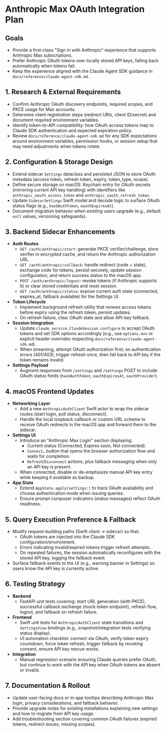 # Anthropic Max OAuth Integration Plan

## Goals

- Provide a first-class "Sign in with Anthropic" experience that supports Anthropic Max subscriptions.
- Prefer Anthropic OAuth tokens over locally stored API keys, falling back automatically when tokens fail.
- Keep the experience aligned with the Claude Agent SDK guidance in `docs/reference/claude-agent-sdk.md`.

## 1. Research & External Requirements

- Confirm Anthropic OAuth discovery endpoints, required scopes, and PKCE usage for Max accounts.
- Determine client registration steps (redirect URIs, client ID/secret) and document required environment variables.
- Identify token-to-API compatibility: how OAuth access tokens map to Claude SDK authentication and expected expiration policy.
- Review `docs/reference/claude-agent-sdk.md` for any SDK expectations around environment variables, permission hooks, or session setup that may need adjustments when tokens rotate.

## 2. Configuration & Storage Design

- Extend sidecar `Settings` dataclass and persisted JSON to store OAuth metadata (access token, refresh token, expiry, token_type, scope).
- Define secure storage on macOS: Keychain entry for OAuth secrets (mirroring current API key handling) with identifiers like `anthropic_oauth_access_token` and `anthropic_oauth_refresh_token`.
- Update `SidecarSettings` Swift model and decode logic to surface OAuth status flags (e.g., `hasOAuthToken`, `oauthExpiresAt`).
- Document migration behavior when existing users upgrade (e.g., default `null` values, versioning safeguards).

## 3. Backend Sidecar Enhancements

- **Auth Routes**
  - `GET /auth/anthropic/start`: generate PKCE verifier/challenge, store verifier in encrypted cache, and return the Anthropic authorization URL.
  - `GET /auth/anthropic/callback`: handle redirect (code + state), exchange code for tokens, persist securely, update session configuration, and return success status to the macOS app.
  - `POST /auth/anthropic/logout`: revoke tokens (if Anthropic supports it) or clear stored credentials and reset session.
  - `GET /auth/anthropic/status`: expose current auth state (connected, expires_at, fallback available) for the Settings UI.
- **Token Lifecycle**
  - Implement background refresh utility that renews access tokens before expiry using the refresh token; persist updates.
  - On refresh failure, clear OAuth state and allow API-key fallback.
- **Session Integration**
  - Update `claude_service.ClaudeSession.configure` to accept OAuth tokens and set SDK options accordingly (e.g., use `options.env` or explicit header overrides respecting `docs/reference/claude-agent-sdk.md`).
  - When streaming, attempt OAuth authorization first; on authentication errors (401/403), trigger refresh once, then fall back to API key if the token remains invalid.
- **Settings Payload**
  - Augment responses from `/settings` and `/settings` POST to include OAuth status fields (`hasOAuthToken`, `oauthExpiresAt`, `oauthProvider`).

## 4. macOS Frontend Updates

- **Networking Layer**
  - Add a new `AnthropicAuthClient` Swift actor to wrap the sidecar routes (start login, poll status, disconnect).
  - Handle the local loopback callback or custom URL scheme to receive OAuth redirects in the macOS app and forward them to the sidecar.
- **Settings UI**
  - Introduce an "Anthropic Max Login" section displaying:
    - Current status (Connected, Expires soon, Not connected).
    - `Connect…` button that opens the browser authorization flow and waits for completion.
    - `Refresh`/`Disconnect` actions, plus fallback messaging when only an API key is present.
  - When connected, disable or de-emphasize manual API key entry while keeping it available as backup.
- **App State**
  - Extend `AppState.apply(settings:)` to track OAuth availability and choose authentication mode when issuing queries.
  - Ensure prompt composer indicators (status messages) reflect OAuth readiness.

## 5. Query Execution Preference & Fallback

- Modify request-building paths (Swift client → sidecar) so that:
  - OAuth tokens are injected into the Claude SDK configuration/environment.
  - Errors indicating invalid/expired tokens trigger refresh attempts.
  - On repeated failures, the session automatically reconfigures with the stored API key, logging the fallback event.
- Surface fallback events to the UI (e.g., warning banner in Settings) so users know the API key is currently active.

## 6. Testing Strategy

- **Backend**
  - FastAPI unit tests covering: start URL generation (with PKCE), successful callback exchange (mock token endpoint), refresh flow, logout, and fallback on refresh failure.
- **Frontend**
  - Swift unit tests for `AnthropicAuthClient` state transitions and `SettingsView` bindings (e.g., snapshot/integration tests verifying status display).
  - UI automation checklist: connect via OAuth, verify token expiry countdown, force token refresh, trigger fallback by revoking consent, ensure API key rescue works.
- **Integration**
  - Manual regression scenario ensuring Claude queries prefer OAuth, but continue to work with the API key when OAuth tokens are absent or invalid.

## 7. Documentation & Rollout

- Update user-facing docs or in-app tooltips describing Anthropic Max login, privacy considerations, and fallback behavior.
- Provide upgrade notes for existing installations explaining new settings and how to migrate from API key usage.
- Add troubleshooting section covering common OAuth failures (expired tokens, redirect issues, missing scopes).
